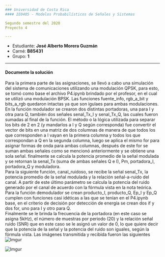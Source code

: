```yaml
---
### Universidad de Costa Rica
#### IE0405 - Modelos Probabilísticos de Señales y Sistemas

Segundo semestre del 2020  
Proyecto 4

---
```


* Estudiante: **José Alberto Morera Guzmán**
* Carné: **B85431**
* Grupo: **1**
---
#### Documente la solución 
Para la primera parte de las asignaciones, se llevó a cabo una simulación del sistema de comunicaciones utilizando una modulación QPSK, para esto, se tomó como base el archivo P4.ipynb brindado por el profesor, en el cual se utilizó una modulación BPSK. Las funciones fuente_info, rgb_a_bit y bits_a_rgb quedaron intactas ya que son igulaes para ambas modulaciones.  
En la función modulador se crearon dos distintas portadoras, una para I y otra para Q, también dos señales senal_Tx_I y senal_Tx_Q, las cuales fueron sumadas al final de la función. El método o la lógica utilizada para separar los bits de 2 en 2 (y mandarlos a I y Q según corresponda) fue convertir el vector de bits en una matriz de dos columnas de manera de que todos los que corresponden a I vayan en la primera columna y todos los que correspondan a Q en la segunda columna, luego se aplica el mismo for para asignar formas de onda para ambas columnas, después de este for se suman ambas señales como se mencionó anteriormente y se obtiene una sola señal. finalmente se calcula la potencia promedio de la señal modulada y se retornan la senal_Tx (suma de ambas señales Q e I), Pm, portadora_I, portadora_Q y moduladora.  
Para la siguiente función, canal_ruidoso, se recibe la señal senal_Tx, la potencia promedio de la señal modulada y la relación señal-a-ruido del canal. A partir de este último parámetro se calcula la potencia del ruido generado por el canal de acuerdo con la fórmula vista en la nota teórica.  
Para la función demodulador se crean producto_I, producto_Q, Ep_I y Ep_Q cumplen con funciones casi idéticas a las que se tenían en el P4.ipynb base, en el criterio de decisión por detección de energía se crean dos if y dos for, uno para I y otro para Q.  
Finalmente se le brinda la frecuencia de la portadora (en este caso se asigna 5kHz), el número de muestras por periodo (20) y la relación señal ruido (SNR) que en este caso se le asignó un valor de 0, lo que quiere decir que la potencia de la señal y la potencia del ruido son iguales, según la fórmula vista. Las imágenes transmitida y recibida fueron las siguientes
![Imgur](https://i.imgur.com/oJc7cls.png)





![Imgur](https://i.imgur.com/A9KX8xV.png)

